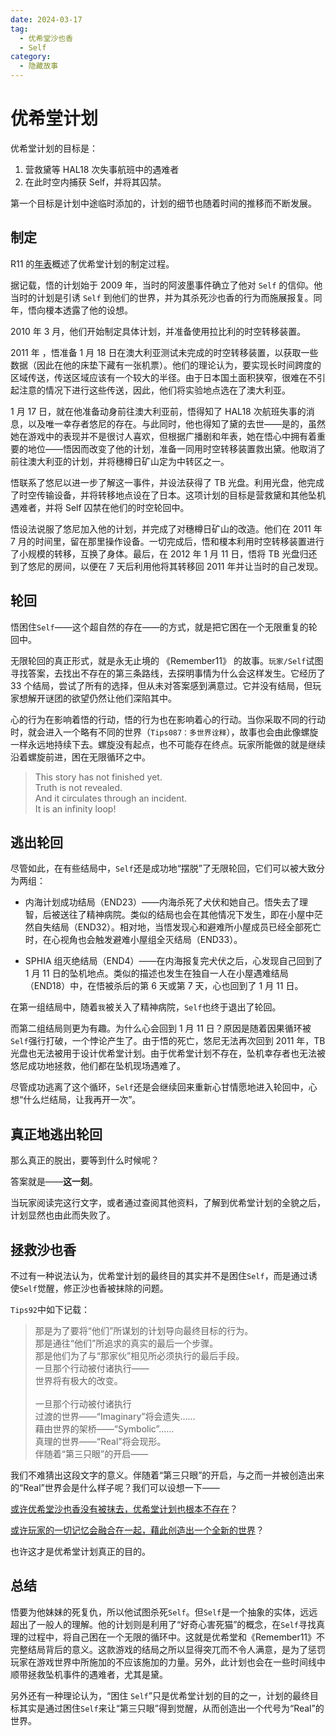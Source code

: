 ```yaml
---
date: 2024-03-17
tag:
  - 优希堂沙也香
  - Self
category:
  - 隐藏故事
---
```


# 优希堂计划

优希堂计划的目标是：

1. 营救黛等 HAL18 次失事航班中的遇难者
2. 在此时空内捕获 Self，并将其囚禁。

第一个目标是计划中途临时添加的，计划的细节也随着时间的推移而不断发展。

## 制定

R11 的[年表](/data/剧情资料/游戏年表)概述了优希堂计划的制定过程。

据记载，悟的计划始于 2009 年，当时的阿波墨事件确立了他对 `Self` 的信仰。他当时的计划是引诱 `Self` 到他们的世界，并为其杀死沙也香的行为而施展报复。同年，悟向榎本透露了他的设想。

2010 年 3 月，他们开始制定具体计划，并准备使用拉比利的时空转移装置。

2011 年 ，悟准备 1 月 18 日在澳大利亚测试未完成的时空转移装置，以获取一些数据（因此在他的床垫下藏有一张机票）。他们的理论认为，要实现长时间跨度的区域传送，传送区域应该有一个较大的半径。由于日本国土面积狭窄，很难在不引起注意的情况下进行这些传送，因此，他们将实验地点选在了澳大利亚。

1 月 17 日，就在他准备动身前往澳大利亚前，悟得知了 HAL18 次航班失事的消息，以及唯一幸存者悠尼的存在。与此同时，他也得知了黛的去世——是的，虽然她在游戏中的表现并不是很讨人喜欢，但根据广播剧和年表，她在悟心中拥有着重要的地位——悟因而改变了他的计划，准备一同用时空转移装置救出黛。他取消了前往澳大利亚的计划，并将穗樽日矿山定为中转区之一。

悟联系了悠尼以进一步了解这一事件，并设法获得了 TB 光盘。利用光盘，他完成了时空传输设备，并将转移地点设在了日本。这项计划的目标是营救黛和其他坠机遇难者，并将 Self 囚禁在他们的时空轮回中。

悟设法说服了悠尼加入他的计划，并完成了对穗樽日矿山的改造。他们在 2011 年 7 月的时间里，留在那里操作设备。一切完成后，悟和榎本利用时空转移装置进行了小规模的转移，互换了身体。最后，在 2012 年 1 月 11 日，悟将 TB 光盘归还到了悠尼的房间，以便在 7 天后利用他将其转移回 2011 年并让当时的自己发现。

## 轮回

悟困住`Self`——这个超自然的存在——的方式，就是把它困在一个无限重复的轮回中。

无限轮回的真正形式，就是永无止境的 《Remember11》 的故事。`玩家/Self`试图寻找答案，去找出不存在的第三条路线，去探明事情为什么会这样发生。它经历了 33 个结局，尝试了所有的选择，但从未对答案感到满意过。它并没有结局，但玩家想解开谜团的欲望仍然让他们深陷其中。

心的行为在影响着悟的行动，悟的行为也在影响着心的行动。当你采取不同的行动时，就会进入一个略有不同的世界（`Tips087：多世界诠释`），故事也会由此像螺旋一样永远地持续下去。螺旋没有起点，也不可能存在终点。玩家所能做的就是继续沿着螺旋前进，困在无限循环之中。

> This story has not finished yet.<br />
> Truth is not revealed.<br />
> And it circulates through an incident.<br />
> It is an infinity loop!

## 逃出轮回

尽管如此，在有些结局中，`Self`还是成功地“摆脱”了无限轮回，它们可以被大致分为两组：

- 内海计划成功结局（END23）——内海杀死了犬伏和她自己。悟失去了理智，后被送往了精神病院。类似的结局也会在其他情况下发生，即在小屋中茫然自失结局（END32）。相对地，当悟发现心和避难所小屋成员已经全部死亡时，在心视角也会触发避难小屋组全灭结局（END33）。

- SPHIA 组灭绝结局（END4）——在内海报复完犬伏之后，心发现自己回到了 1 月 11 日的坠机地点。类似的描述也发生在独自一人在小屋遇难结局（END18）中，在悟被杀后的第 6 天或第 7 天，心也回到了 1 月 11 日。

在第一组结局中，随着`我`被关入了精神病院，`Self`也终于退出了轮回。

而第二组结局则更为有趣。为什么心会回到 1 月 11 日？原因是随着因果循环被`Self`强行打破，一个悖论产生了。由于悟的死亡，悠尼无法再次回到 2011 年，TB 光盘也无法被用于设计优希堂计划。由于优希堂计划不存在，坠机幸存者也无法被悠尼成功地拯救，他们都在坠机现场遇难了。

尽管成功逃离了这个循环，`Self`还是会继续回来重新心甘情愿地进入轮回中，心想“什么烂结局，让我再开一次”。

## 真正地逃出轮回

那么真正的脱出，要等到什么时候呢？

答案就是——**这一刻**。

当玩家阅读完这行文字，或者通过查阅其他资料，了解到优希堂计划的全貌之后，计划显然也由此而失败了。


## 拯救沙也香

不过有一种说法认为，优希堂计划的最终目的其实并不是困住`Self`，而是通过诱使`Self`觉醒，修正沙也香被抹除的问题。

`Tips92`中如下记载：

> 那是为了要将“他们”所谋划的计划导向最终目标的行为。<br/>
> 那是通往“他们”所追求的真实的最后一个步骤。<br/>
> 那是他们为了与“那家伙”相见所必须执行的最后手段。<br/>
> 一旦那个行动被付诸执行——<br/>
> 世界将有极大的改变。<br/><br/>
> 一旦那个行动被付诸执行<br/>
> 过渡的世界——“Imaginary”将会遗失……<br/>
> 藉由世界的架桥——“Symbolic”……<br/>
> 真理的世界——“Real”将会现形。<br/>
> 伴随着“第三只眼”的开启——

我们不难猜出这段文字的意义。伴随着“第三只眼”的开启，与之而一并被创造出来的“Real”世界会是什么样子呢？我们可以设想一下——

[或许优希堂沙也香没有被抹去，优希堂计划也根本不存在](https://www.bilibili.com/video/BV1uz4y127to/)？

[或许玩家的一切记忆会融合在一起，藉此创造出一个全新的世界](https://www.bilibili.com/video/BV18y4y117vn/)？

也许这才是优希堂计划真正的目的。

## 总结

悟要为他妹妹的死复仇，所以他试图杀死`Self`。但`Self`是一个抽象的实体，远远超出了一般人的理解。他的计划则是利用了“好奇心害死猫”的概念，在`Self`寻找真理的过程中，将自己困在一个无限的循环中。这就是优希堂和《Remember11》不完整结局背后的意义。这款游戏的结局之所以显得突兀而不令人满意，是为了惩罚玩家在游戏世界中所施加的不应该施加的力量。另外，此计划也会在一些时间线中顺带拯救坠机事件的遇难者，尤其是黛。

另外还有一种理论认为，“困住 `Self`”只是优希堂计划的目的之一，计划的最终目标其实是通过困住`Self`来让“第三只眼”得到觉醒，从而创造出一个代号为“Real”的世界。

